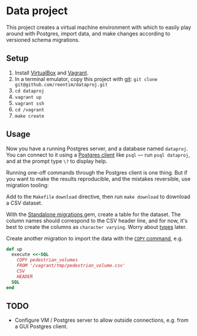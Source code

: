 # Data project

This project creates a virtual machine environment with which to easily play
around with Postgres, import data, and make changes according to versioned
schema migrations.

## Setup

1. Install [VirtualBox](https://www.virtualbox.org/wiki/Downloads) and [Vagrant](https://www.vagrantup.com/downloads.html).
2. In a terminal emulator, copy this project with
   [git](https://git-scm.com/book/en/v2/Getting-Started-Installing-Git): `git clone git@github.com/reentim/dataproj.git`
3. `cd dataproj`
4. `vagrant up`
5. `vagrant ssh`
6. `cd /vagrant`
8. `make create`

## Usage

Now you have a running Postgres server, and a database named `dataproj`. You can
connect to it using a [Postgres
client](https://www.postgresql.org/docs/current/static/app-psql.html) like
`psql` — run `psql dataproj`, and at the prompt type `\?` to display help.

Running one-off commands through the Postgres client is one thing. But if you
want to make the results reproducible, and the mistakes reversible, use
migration tooling:

Add to the `Makefile` `download` directive, then run `make download` to download
a CSV dataset.

With the [Standalone migrations
](https://github.com/thuss/standalone-migrations#to-create-a-new-database-migration)
gem, create a table for the dataset. The column names should correspond to the
CSV header line, and for now, it's best to create the columns as `character
varying`. Worry about
[types](https://www.postgresql.org/docs/current/static/datatype.html) later.

Create another migration to import the data with the [`COPY`
command](https://www.postgresql.org/docs/current/static/sql-copy.html), e.g.

```ruby
def up
  execute <<-SQL
    COPY pedestrian_volumes
    FROM '/vagrant/tmp/pedestrian_volume.csv'
    CSV
    HEADER
  SQL
end
```

## TODO
* Configure VM / Postgres server to allow outside connections, e.g. from a GUI
  Postgres client.
